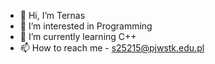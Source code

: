 - 👋 Hi, I’m Ternas
- 👀 I’m interested in Programming
- 🌱 I’m currently learning C++
- 📫 How to reach me - s25215@pjwstk.edu.pl
